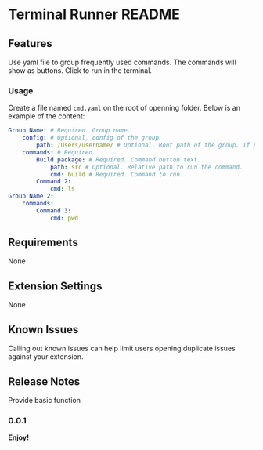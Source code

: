 # Terminal Runner README

## Features

Use yaml file to group frequently used commands.
The commands will show as buttons. Click to run in the terminal.

### Usage
Create a file named `cmd.yaml` on the root of openning folder.
Below is an example of the content:
```yaml
Group Name: # Required. Group name.
    config: # Optional, config of the group
        path: /Users/username/ # Optional. Root path of the group. If provided, all commands will run after `cd [group path][cmd path]`
    commands: # Required. 
        Build package: # Required. Command button text.
            path: src # Optional. Relative path to run the command.
            cmd: build # Required. Command to run.
        Command 2:
            cmd: ls
Group Name 2:
    commands:
        Command 3:
            cmd: pwd
```

## Requirements

None

## Extension Settings

None

## Known Issues

Calling out known issues can help limit users opening duplicate issues against your extension.

## Release Notes

Provide basic function

### 0.0.1

**Enjoy!**
